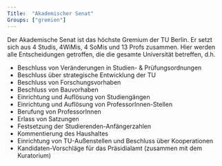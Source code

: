 ```yaml
---
Title:	"Akademischer Senat"
Groups:	["gremien"]
---
```


Der Akademische Senat ist das höchste Gremium der TU Berlin. Er setzt sich aus 4 Studis, 4WiMis, 4 SoMis und 13 Profs zusammen. Hier werden alle Entscheidungen getroffen, die die gesamte Universität betreffen, d.h.

 * Beschluss von Veränderungen in Studien- & Prüfungsordnungen
 * Beschluss über strategische Entwicklung der TU
 * Beschluss von Forschungsvorhaben
 * Beschluss von Bauvorhaben
 * Einrichtung und Auflösung von Studiengängen
 * Einrichtung und Auflösung von ProfessorInnen-Stellen
 * Berufung von ProfessorInnen
 * Erlass von Satzungen
 * Festsetzung der Studierenden-Anfängerzahlen
 * Kommentierung des Haushaltes
 * Einrichtung von TU-Außenstellen und Beschluss über Kooperationen
 * Kandidaten-Vorschläge für das Präsidialamt (zusammen mit dem Kuratorium)
